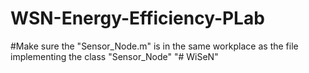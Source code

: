 # WSN-Energy-Efficiency-PLab
#Make sure the "Sensor_Node.m" is in the same workplace as the file implementing the class "Sensor_Node" 
"# WiSeN" 
